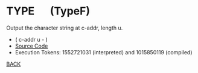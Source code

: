 # TYPE &emsp; (TypeF)
Output the character string at c-addr, length u.
* ( c-addr u - )
* [Source Code](../words/core/TypeF.cs)
* Execution Tokens: 1552721031 (interpreted) and 1015850119 (compiled)


[BACK](builtins.md#TypeF)
